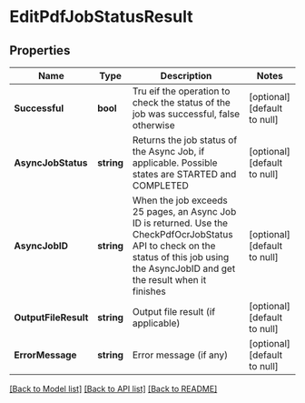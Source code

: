 # EditPdfJobStatusResult

## Properties
Name | Type | Description | Notes
------------ | ------------- | ------------- | -------------
**Successful** | **bool** | Tru eif the operation to check the status of the job was successful, false otherwise | [optional] [default to null]
**AsyncJobStatus** | **string** | Returns the job status of the Async Job, if applicable.  Possible states are STARTED and COMPLETED | [optional] [default to null]
**AsyncJobID** | **string** | When the job exceeds 25 pages, an Async Job ID is returned.  Use the CheckPdfOcrJobStatus API to check on the status of this job using the AsyncJobID and get the result when it finishes | [optional] [default to null]
**OutputFileResult** | **string** | Output file result (if applicable) | [optional] [default to null]
**ErrorMessage** | **string** | Error message (if any) | [optional] [default to null]

[[Back to Model list]](../README.md#documentation-for-models) [[Back to API list]](../README.md#documentation-for-api-endpoints) [[Back to README]](../README.md)


